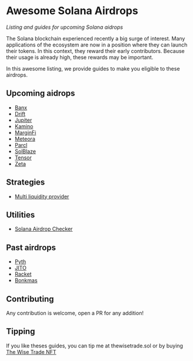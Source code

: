 # Awesome Solana Airdrops

*Listing and guides for upcoming Solana aidrops*

The Solana blockchain experienced recently a big surge of interest. Many applications of the ecosystem
are now in a position where they can launch their tokens. In this context, they reward their early contributors.
Because their usage is already high, these rewards may be important.

In this awesome listing, we provide guides to make you eligible to these airdrops.

## Upcoming aidrops

* [Banx](https://github.com/defilogist/awesome-solana-airdrops/blob/main/guides/banx.md)
* [Drift](https://github.com/defilogist/awesome-solana-airdrops/blob/main/guides/drift.md)
* [Jupiter](https://github.com/defilogist/awesome-solana-airdrops/blob/main/guides/jupiter.md)
* [Kamino](https://github.com/defilogist/awesome-solana-airdrops/blob/main/guides/kamino.md)
* [MarginFi](https://github.com/defilogist/awesome-solana-airdrops/blob/main/guides/marginfi.md)
* [Meteora](https://github.com/defilogist/awesome-solana-airdrops/blob/main/guides/meteora.md)
* [Parcl](https://github.com/defilogist/awesome-solana-airdrops/blob/main/guides/parcl.md)
* [SolBlaze](https://github.com/defilogist/awesome-solana-airdrops/blob/main/guides/solblaze.md)
* [Tensor](https://github.com/defilogist/awesome-solana-airdrops/blob/main/guides/tensor.md)
* [Zeta](https://github.com/defilogist/awesome-solana-airdrops/blob/main/guides/zeta.md)

## Strategies

* [Multi liquidity provider](https://github.com/defilogist/awesome-solana-airdrops/blob/main/guides/multi-liquidity-provider.md)

## Utilities

* [Solana Airdrop Checker](https://solana-airdrop-checker.solworks.dev/)

## Past airdrops

* [Pyth](https://pyth.network/)
* [JITO](https://www.jito.wtf/)
* [Racket](https://racket.wtf/)
* [Bonkmas](https://bonkmas.com/)

## Contributing

Any contribution is welcome, open a PR for any addition!

## Tipping

If you like theses guides, you can tip me at thewisetrade.sol or by buying [The Wise Trade NFT](https://exchange.art/editions/9rukfGYfTxpmiRFrGvhSSCASsqhgsWGundBHNQB2vKPy)
